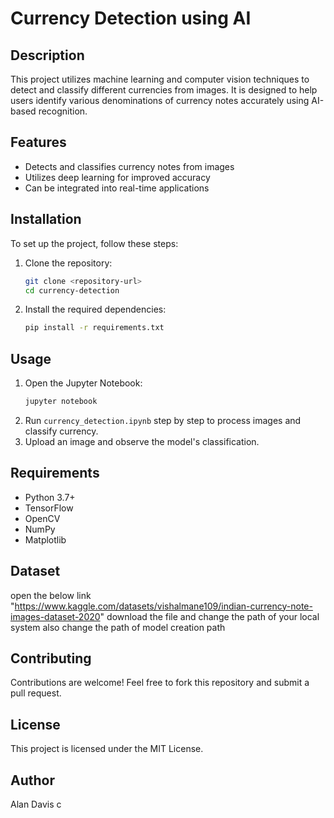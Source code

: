 # Currency Detection using AI

## Description
This project utilizes machine learning and computer vision techniques to detect and classify different currencies from images. It is designed to help users identify various denominations of currency notes accurately using AI-based recognition.

## Features
- Detects and classifies currency notes from images
- Utilizes deep learning for improved accuracy
- Can be integrated into real-time applications

## Installation
To set up the project, follow these steps:

1. Clone the repository:
   ```bash
   git clone <repository-url>
   cd currency-detection
   ```
2. Install the required dependencies:
   ```bash
   pip install -r requirements.txt
   ```

## Usage
1. Open the Jupyter Notebook:
   ```bash
   jupyter notebook
   ```
2. Run `currency_detection.ipynb` step by step to process images and classify currency.
3. Upload an image and observe the model's classification.

## Requirements
- Python 3.7+
- TensorFlow
- OpenCV
- NumPy
- Matplotlib
## Dataset  
open the below link
"https://www.kaggle.com/datasets/vishalmane109/indian-currency-note-images-dataset-2020"
download the file and change the path of your local system also change the path of model creation path


## Contributing
Contributions are welcome! Feel free to fork this repository and submit a pull request.

## License
This project is licensed under the MIT License.

## Author
Alan Davis c

